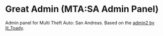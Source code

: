 # Great Admin (MTA:SA Admin Panel)
Admin panel for Multi Theft Auto: San Andreas. Based on the [admin2 by lil_Toady](https://github.com/multitheftauto/mtasa-resources/tree/master/%5Badmin%5D/admin2).
